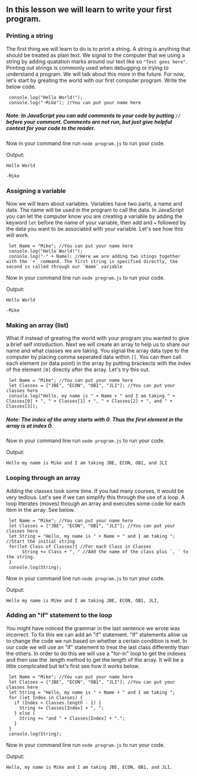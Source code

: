 ## In this lesson we will learn to write your first program.

### Printing a string
The first thing we will learn to do is to print a string. A string is anything that should be treated as plain text. We signal to the computer that we using a string by adding quatation marks around our text like so `"Test goes here"`. Printing out strings is commonly used when debugging or trying to understand a program. We will talk about this more in the future. For now, let's start by greating the world with our first computer program. Write the below code.

     console.log("Hello World!");
     console.log("-Mike"); //You can put your name here

##### Note: In JavaScript you can add comments to your code by putting `//` before your comment. Comments are not run, but just give helpful context for your code to the reader.

Now in your command line run `node program.js` to run your code.

Output: 

`Hello World`

`-Mike`

### Assigning a variable
Now we will learn about variables. Variables have two parts, a name and data. The name will be used in the program to call the data. In JavaScript you can let the computer know you are creating a variable by adding the keyword `let` before the name of your variable, then add and `=` followed by the data you want to be associated with your variable. Let's see how this will work. 

     let Name = "Mike"; //You can put your name here
     console.log("Hello World!");
     console.log("-" + Name); //Here we are adding two stings together with the `+` command. The first string is specified directly, the second is called through our `Name` variable

Now in your command line run `node program.js` to run your code.

Output: 

`Hello World`

`-Mike`


### Making an array (list)
What if instead of greating the world with your program you wanted to give a brief self introduction. Next we will create an array to help us to share our name and what classes we are taking. You signal the array data type to the computer by placing comma seperated data within `[]`. You can then call each element (or data point) in the array by putting brackects with the index of the element `[0]` directly after the array. Let's try this out.

     let Name = "Mike"; //You can put your name here
     let Classes = ["JBE", "ECON", "OB1", "JLI"]; //You can put your classes here
     console.log("Hello, my name is " + Name + " and I am taking " + Classes[0] + ", " + Classes[1] + ", " + Classes[2] + ", and " + Classes[3]); 

##### Note: The index of the array starts with 0. Thus the first element in the array is at index 0.
     
Now in your command line run `node program.js` to run your code.

Output: 

`Hello my name is Mike and I am taking JBE, ECON, OB1, and JLI`


### Looping through an array
Adding the classes took some time. If you had many courses, it would be very tedious. Let's see if we can simplify this through the use of a loop. A loop itterates (moves) through an array and executes some code for each item in the array. See below.

     let Name = "Mike"; //You can put your name here
     let Classes = ["JBE", "ECON", "OB1", "JLI"]; //You can put your classes here
     let String = "Hello, my name is " + Name + " and I am taking "; //Start the initial string
     for(let Class of Classes){ //For each Class in Classes
          String += Class + ", " //Add the name of the class plus `, ` to the string.
     }
     console.log(String); 
     
Now in your command line run `node program.js` to run your code.

Output: 

`Hello my name is Mike and I am taking JBE, ECON, OB1, JLI,`


### Adding an "if" statement to the loop
You might have noticed the grammar in the last sentence we wrote was incorrect. To fix this we can add an "if" statement. "If" statements allow us to change the code we run based on whether a certain condition is met. In our code we will use an "if" statement to treat the last class differently than the others. In order to do this we will use a "for-in" loop to get the indexes and then use the .length method to get the length of the array. It will be a little complicated but let's first see how it works below.

     let Name = "Mike"; //You can put your name here
     let Classes = ["JBE", "ECON", "OB1", "JLI"]; //You can put your classes here
     let String = "Hello, my name is " + Name + " and I am taking ";
     for (let Index in Classes) {
       if (Index < Classes.length - 1) {
         String += Classes[Index] + ", ";
       } else {
         String += "and " + Classes[Index] + ".";
       }
     }
     console.log(String); 
     
Now in your command line run `node program.js` to run your code.

Output: 

`Hello, my name is Mike and I am taking JBE, ECON, OB1, and JLI.`
